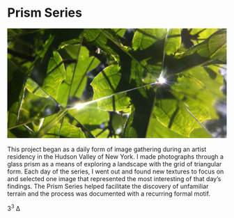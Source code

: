 # Prism Series

![Prism Series sample image](prism-series.jpg)

This project began as a daily form of image gathering during an artist residency in the Hudson Valley of New York. I made photographs through a glass prism as a means of exploring a landscape with the grid of triangular form. Each day of the series, I went out and found new textures to focus on and selected one image that represented the most interesting of that day’s findings. The Prism Series helped facilitate the discovery of unfamiliar terrain and the process was documented with a recurring formal motif.

3<sup>3</sup> Δ